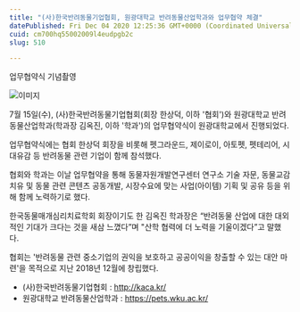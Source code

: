 ```yaml
---
title: "(사)한국반려동물기업협회, 원광대학교 반려동물산업학과와 업무협약 체결"
datePublished: Fri Dec 04 2020 12:25:36 GMT+0000 (Coordinated Universal Time)
cuid: cm700hq55002009l4eudpgb2c
slug: 510

---
```



업무협약식 기념촬영

![이미지](https://cdn.hashnode.com/res/hashnode/image/upload/v1739249911949/4355a0ae-4bd7-4553-b448-b5535c34a978.jpeg)

7월 15일(수), (사)한국반려동물기업협회(회장 한상덕, 이하 '협회')와 원광대학교 반려동물산업학과(학과장 김옥진, 이하 '학과')의 업무협약식이 원광대학교에서 진행되었다.

업무협약식에는 협회 한상덕 회장을 비롯해 펫그라운드, 제이로이, 아토펫, 펫테리어, 시대유감 등 반려동물 관련 기업이 함께 참석했다.

협회와 학과는 이날 업무협약을 통해 동물자원개발연구센터 연구소 기술 자문, 동물교감치유 및 동물 관련 콘텐츠 공동개발, 시장수요에 맞는 사업(아이템) 기획 및 공유 등을 위해 함께 노력하기로 했다.

한국동물매개심리치료학회 회장이기도 한 김옥진 학과장은 “반려동물 산업에 대한 대외적인 기대가 크다는 것을 새삼 느꼈다”며 "산학 협력에 더 노력을 기울이겠다”고 말했다.

협회는 '반려동물 관련 중소기업의 권익을 보호하고 공공이익을 창출할 수 있는 대안 마련'을 목적으로 지난 2018년 12월에 창립했다.

- (사)한국반려동물기업협회 : http://kaca.kr/
- 원광대학교 반려동물산업학과 : https://pets.wku.ac.kr/